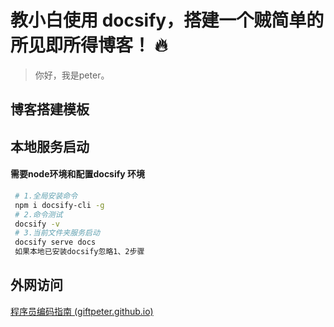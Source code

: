 # 教小白使用 docsify，搭建一个贼简单的所见即所得博客！ 🔥

>你好，我是peter。

## 博客搭建模板

## 本地服务启动

#### 需要node环境和配置docsify 环境

```sh
 # 1.全局安装命令
 npm i docsify-cli -g
 # 2.命令测试 
 docsify -v
 # 3.当前文件夹服务启动
 docsify serve docs
 如果本地已安装docsify忽略1、2步骤
```

##  外网访问

[程序员编码指南 (giftpeter.github.io)](https://giftpeter.github.io/#/)


